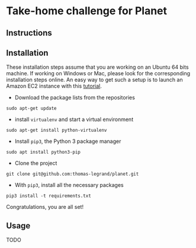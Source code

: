# Take-home challenge for Planet

## Instructions




## Installation

These installation steps assume that you are working on an Ubuntu 64 bits machine.
If working on Windows or Mac, please look for the corresponding installation steps online.
An easy way to get such a setup is to launch an Amazon EC2 instance with this [tutorial](http://docs.aws.amazon.com/AWSEC2/latest/UserGuide/EC2_GetStarted.html#ec2-launch-instance_linux).


* Download the package lists from the repositories

`sudo apt-get update`

* install `virtualenv` and start a virtual environment

`sudo apt-get install python-virtualenv`

* Install `pip3`, the Python 3 package manager

`sudo apt install python3-pip`

* Clone the project

`git clone git@github.com:thomas-legrand/planet.git`

* With `pip3`, install all the necessary packages

`pip3 install -t requirements.txt`

Congratulations, you are all set!

## Usage

TODO
